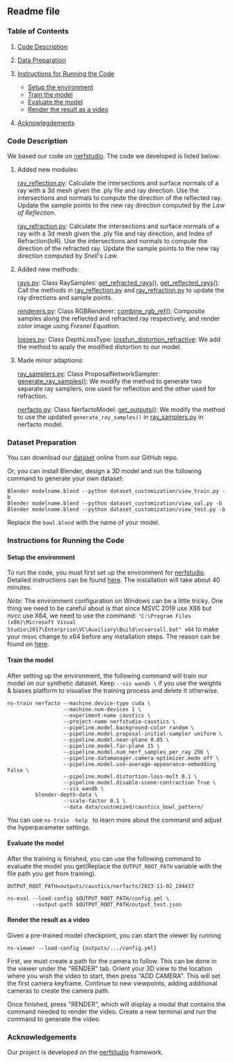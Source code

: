 ## Readme file

### Table of Contents

1. [Code Description](#code-description)

2. [Data Preparation](#data-preparation)

3. [Instructions for Running the Code](#instructions-for-running-the-code)
    - [Setup the environment](#setup-the-environment)
   - [Train the model](#train-the-model)
   - [Evaluate the model](#evaluate-the-model)
   - [Render the result as a video](#render-the-result-as-a-video)
4. [Acknowlegdements](#acknowledgements)

### Code Description

We based our code on [nerfstudio](https://github.com/nerfstudio-project/nerfstudio). The code we developed is listed below:

1. Added new modules:

    [ray_reflection.py](nerfstudio/field_components/ray_reflection.py): Calculate the intersections and surface normals of a ray with a 3d mesh given the .ply file and ray direction. Use the intersections and normals to compute the direction of the reflected ray. Update the sample points to the new ray direction computed by the *Law of Reflection*. 

    [ray_refraction.py](nerfstudio/field_components/ray_refraction.py): Calculate the intersections and surface normals of a ray with a 3d mesh given the .ply file and ray direction, and Index of Refraction(IoR). Use the intersections and normals to compute the direction of the refracted ray. Update the sample points to the new ray direction computed by *Snell's Law*.

2. Added new methods:

    [rays.py](nerfstudio/cameras/rays.py): Class RaySamples: [get_refracted_rays()](https://github.com/YueYin27/nerfstudio_for_engn8501/blob/main/nerfstudio/cameras/rays.py#L185-L222), [get_reflected_rays()](https://github.com/YueYin27/nerfstudio_for_engn8501/blob/main/nerfstudio/cameras/rays.py#L224-L245): Call the methods in [ray_reflection.py](nerfstudio/field_components/ray_reflection.py) and [ray_refraction.py](nerfstudio/field_components/ray_refraction.py) to update the ray directions and sample points.
    
    [renderers.py](nerfstudio/model_components/renderers.py): Class RGBRenderer: [combine_rgb_ref()](https://github.com/YueYin27/nerfstudio_for_engn8501/blob/main/nerfstudio/model_components/renderers.py#L119-L182): Composite samples along the reflected and refracted ray respectively, and render color image using *Fresnel Equation*.

    [losses.py](nerfstudio/model_components/losses.py): Class DepthLossType: [lossfun_distortion_refractive](https://github.com/YueYin27/nerfstudio_for_engn8501/blob/main/nerfstudio/model_components/losses.py#L143-L176): We add the method to apply the modified distortion to our model.

3. Made minor adaptions:

    [ray_samplers.py](nerfstudio/model_components/ray_samplers.py): Class ProposalNetworkSampler: [generate_ray_samples()](https://github.com/YueYin27/nerfstudio_for_engn8501/blob/main/nerfstudio/model_components/ray_samplers.py#L78-L129): We modify the method to generate two separate ray samplers, one used for reflection and the other used for refraction.

    [nerfacto.py](nerfstudio/models/nerfacto.py): Class NerfactoModel: [get_outputs()](https://github.com/YueYin27/nerfstudio_for_engn8501/blob/main/nerfstudio/models/nerfacto.py#L380-L468): We modify the method to use the updated `generate_ray_samples()` in [ray_samplers.py](nerfstudio/model_components/ray_samplers.py) in nerfacto model.

### Dataset Preparation

You can download our [dataset](https://github.com/YueYin27/nerfstudio_for_engn8501/tree/main/caustics_bowl_pattern) online from our GitHub repo.

Or, you can install Blender, design a 3D model and run the following command to generate your own dataset:
```
Blender modelname.blend --python dataset_customization/view_train.py -b
Blender modelname.blend --python dataset_customization/view_val.py -b
Blender modelname.blend --python dataset_customization/view_test.py -b
```
Replace the `bowl.blend` with the name of your model.

### Instructions for Running the Code

#### Setup the environment

To run the code, you must first set up the environment for [nerfstudio](https://github.com/nerfstudio-project/nerfstudio).
Detailed instructions can be found [here](https://github.com/nerfstudio-project/nerfstudio#1-installation-setup-the-environment). The installation will take about 40 minutes.

*Note:* The environment configuration on Windows can be a little tricky. One thing we need to be careful about is that since MSVC 2019 use X86 but nvcc use X64, we need to use the command: ``"C:\Program Files (x86)\Microsoft Visual Studio\2017\Enterprise\VC\Auxiliary\Build\vcvarsall.bat" x64`` to make your msvc change to x64 before any installation steps. The reason can be found on [here](https://stackoverflow.com/questions/12843846/problems-when-running-nvcc-from-command-line%5B/url%5D).

#### Train the model

After setting up the environment, the following command will train our model on our synthetic dataset. Keep ``--vis wandb \`` if you use the weights & biases platform to visualise the training process and delete it otherwise.
```
ns-train nerfacto --machine.device-type cuda \
                  --machine.num-devices 1 \
                  --experiment-name caustics \
                  --project-name nerfstudio-caustics \
                  --pipeline.model.background-color random \
                  --pipeline.model.proposal-initial-sampler uniform \
                  --pipeline.model.near-plane 0.05 \
                  --pipeline.model.far-plane 15 \
                  --pipeline.model.num_nerf_samples_per_ray 256 \
                  --pipeline.datamanager.camera-optimizer.mode off \
                  --pipeline.model.use-average-appearance-embedding False \
                  --pipeline.model.distortion-loss-mult 0.1 \
                  --pipeline.model.disable-scene-contraction True \
                  --vis wandb \
         blender-depth-data \
                  --scale-factor 0.1 \
                  --data data/customized/caustics_bowl_pattern/
```

You can use ```ns-train -help ``` to learn more about the command and adjust the hyperparameter settings.

#### Evaluate the model

After the training is finished, you can use the following command to evaluate the model you get(Replace the `OUTPUT_ROOT_PATH` variable with the file path you get from training).
```
OUTPUT_ROOT_PATH=outputs/caustics/nerfacto/2023-11-02_194437

ns-eval --load-config $OUTPUT_ROOT_PATH/config.yml \
        --output-path $OUTPUT_ROOT_PATH/output_test.json
```
#### Render the result as a video
Given a pre-trained model checkpoint, you can start the viewer by running
```
ns-viewer --load-config {outputs/.../config.yml}
```
First, we must create a path for the camera to follow. This can be done in the viewer under the "RENDER" tab. Orient your 3D view to the location where you wish the video to start, then press "ADD CAMERA". This will set the first camera keyframe. Continue to new viewpoints, adding additional cameras to create the camera path. 

Once finished, press "RENDER", which will display a modal that contains the command needed to render the video. Create a new terminal and run the command to generate the video.

### Acknowledgements

Our project is developed on the [nerfstudio](https://github.com/nerfstudio-project/nerfstudio) framework.
